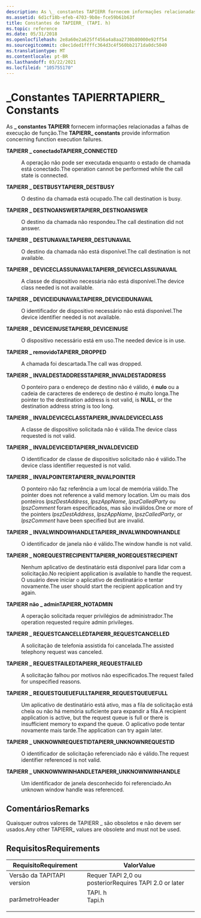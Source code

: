 ```yaml
---
description: As \_ constantes TAPIERR fornecem informações relacionadas a falhas de execução de função.
ms.assetid: 6d1cf18b-efeb-4703-9b8e-fce59b61b63f
title: Constantes de TAPIERR_ (TAPI. h)
ms.topic: reference
ms.date: 05/31/2018
ms.openlocfilehash: 2e8a60e2a625ff456a4a8aa2730b80000e92ff54
ms.sourcegitcommit: c8ec1ded1ffffc364d3c4f560bb2171da0dc5040
ms.translationtype: MT
ms.contentlocale: pt-BR
ms.lasthandoff: 03/22/2021
ms.locfileid: "105755170"
---
```

# <a name="tapierr_-constants"></a><span data-ttu-id="64efc-103">\_Constantes TAPIERR</span><span class="sxs-lookup"><span data-stu-id="64efc-103">TAPIERR\_ Constants</span></span>

<span data-ttu-id="64efc-104">As **\_ constantes TAPIERR** fornecem informações relacionadas a falhas de execução de função.</span><span class="sxs-lookup"><span data-stu-id="64efc-104">The **TAPIERR\_ constants** provide information concerning function execution failures.</span></span>

<dl> <dt>

<span data-ttu-id="64efc-105"><span id="TAPIERR_CONNECTED"></span><span id="tapierr_connected"></span>**TAPIERR \_ conectado**</span><span class="sxs-lookup"><span data-stu-id="64efc-105"><span id="TAPIERR_CONNECTED"></span><span id="tapierr_connected"></span>**TAPIERR\_CONNECTED**</span></span>
</dt> <dd> <dl> <dt>



<span data-ttu-id="64efc-106">A operação não pode ser executada enquanto o estado de chamada está conectado.</span><span class="sxs-lookup"><span data-stu-id="64efc-106">The operation cannot be performed while the call state is connected.</span></span>


</dt> </dl> </dd> <dt>

<span data-ttu-id="64efc-107"><span id="TAPIERR_DESTBUSY"></span><span id="tapierr_destbusy"></span>**TAPIERR \_ DESTBUSY**</span><span class="sxs-lookup"><span data-stu-id="64efc-107"><span id="TAPIERR_DESTBUSY"></span><span id="tapierr_destbusy"></span>**TAPIERR\_DESTBUSY**</span></span>
</dt> <dd> <dl> <dt>



<span data-ttu-id="64efc-108">O destino da chamada está ocupado.</span><span class="sxs-lookup"><span data-stu-id="64efc-108">The call destination is busy.</span></span>


</dt> </dl> </dd> <dt>

<span data-ttu-id="64efc-109"><span id="TAPIERR_DESTNOANSWER"></span><span id="tapierr_destnoanswer"></span>**TAPIERR \_ DESTNOANSWER**</span><span class="sxs-lookup"><span data-stu-id="64efc-109"><span id="TAPIERR_DESTNOANSWER"></span><span id="tapierr_destnoanswer"></span>**TAPIERR\_DESTNOANSWER**</span></span>
</dt> <dd> <dl> <dt>



<span data-ttu-id="64efc-110">O destino da chamada não respondeu.</span><span class="sxs-lookup"><span data-stu-id="64efc-110">The call destination did not answer.</span></span>


</dt> </dl> </dd> <dt>

<span data-ttu-id="64efc-111"><span id="TAPIERR_DESTUNAVAIL"></span><span id="tapierr_destunavail"></span>**TAPIERR \_ DESTUNAVAIL**</span><span class="sxs-lookup"><span data-stu-id="64efc-111"><span id="TAPIERR_DESTUNAVAIL"></span><span id="tapierr_destunavail"></span>**TAPIERR\_DESTUNAVAIL**</span></span>
</dt> <dd> <dl> <dt>



<span data-ttu-id="64efc-112">O destino da chamada não está disponível.</span><span class="sxs-lookup"><span data-stu-id="64efc-112">The call destination is not available.</span></span>


</dt> </dl> </dd> <dt>

<span data-ttu-id="64efc-113"><span id="TAPIERR_DEVICECLASSUNAVAIL"></span><span id="tapierr_deviceclassunavail"></span>**TAPIERR \_ DEVICECLASSUNAVAIL**</span><span class="sxs-lookup"><span data-stu-id="64efc-113"><span id="TAPIERR_DEVICECLASSUNAVAIL"></span><span id="tapierr_deviceclassunavail"></span>**TAPIERR\_DEVICECLASSUNAVAIL**</span></span>
</dt> <dd> <dl> <dt>



<span data-ttu-id="64efc-114">A classe de dispositivo necessária não está disponível.</span><span class="sxs-lookup"><span data-stu-id="64efc-114">The device class needed is not available.</span></span>


</dt> </dl> </dd> <dt>

<span data-ttu-id="64efc-115"><span id="TAPIERR_DEVICEIDUNAVAIL"></span><span id="tapierr_deviceidunavail"></span>**TAPIERR \_ DEVICEIDUNAVAIL**</span><span class="sxs-lookup"><span data-stu-id="64efc-115"><span id="TAPIERR_DEVICEIDUNAVAIL"></span><span id="tapierr_deviceidunavail"></span>**TAPIERR\_DEVICEIDUNAVAIL**</span></span>
</dt> <dd> <dl> <dt>



<span data-ttu-id="64efc-116">O identificador de dispositivo necessário não está disponível.</span><span class="sxs-lookup"><span data-stu-id="64efc-116">The device identifier needed is not available.</span></span>


</dt> </dl> </dd> <dt>

<span data-ttu-id="64efc-117"><span id="TAPIERR_DEVICEINUSE"></span><span id="tapierr_deviceinuse"></span>**TAPIERR \_ DEVICEINUSE**</span><span class="sxs-lookup"><span data-stu-id="64efc-117"><span id="TAPIERR_DEVICEINUSE"></span><span id="tapierr_deviceinuse"></span>**TAPIERR\_DEVICEINUSE**</span></span>
</dt> <dd> <dl> <dt>



<span data-ttu-id="64efc-118">O dispositivo necessário está em uso.</span><span class="sxs-lookup"><span data-stu-id="64efc-118">The needed device is in use.</span></span>


</dt> </dl> </dd> <dt>

<span data-ttu-id="64efc-119"><span id="TAPIERR_DROPPED"></span><span id="tapierr_dropped"></span>**TAPIERR \_ removido**</span><span class="sxs-lookup"><span data-stu-id="64efc-119"><span id="TAPIERR_DROPPED"></span><span id="tapierr_dropped"></span>**TAPIERR\_DROPPED**</span></span>
</dt> <dd> <dl> <dt>



<span data-ttu-id="64efc-120">A chamada foi descartada.</span><span class="sxs-lookup"><span data-stu-id="64efc-120">The call was dropped.</span></span>


</dt> </dl> </dd> <dt>

<span data-ttu-id="64efc-121"><span id="TAPIERR_INVALDESTADDRESS"></span><span id="tapierr_invaldestaddress"></span>**TAPIERR \_ INVALDESTADDRESS**</span><span class="sxs-lookup"><span data-stu-id="64efc-121"><span id="TAPIERR_INVALDESTADDRESS"></span><span id="tapierr_invaldestaddress"></span>**TAPIERR\_INVALDESTADDRESS**</span></span>
</dt> <dd> <dl> <dt>



<span data-ttu-id="64efc-122">O ponteiro para o endereço de destino não é válido, é **nulo** ou a cadeia de caracteres de endereço de destino é muito longa.</span><span class="sxs-lookup"><span data-stu-id="64efc-122">The pointer to the destination address is not valid, is **NULL**, or the destination address string is too long.</span></span>


</dt> </dl> </dd> <dt>

<span data-ttu-id="64efc-123"><span id="TAPIERR_INVALDEVICECLASS"></span><span id="tapierr_invaldeviceclass"></span>**TAPIERR \_ INVALDEVICECLASS**</span><span class="sxs-lookup"><span data-stu-id="64efc-123"><span id="TAPIERR_INVALDEVICECLASS"></span><span id="tapierr_invaldeviceclass"></span>**TAPIERR\_INVALDEVICECLASS**</span></span>
</dt> <dd> <dl> <dt>



<span data-ttu-id="64efc-124">A classe de dispositivo solicitada não é válida.</span><span class="sxs-lookup"><span data-stu-id="64efc-124">The device class requested is not valid.</span></span>


</dt> </dl> </dd> <dt>

<span data-ttu-id="64efc-125"><span id="TAPIERR_INVALDEVICEID"></span><span id="tapierr_invaldeviceid"></span>**TAPIERR \_ INVALDEVICEID**</span><span class="sxs-lookup"><span data-stu-id="64efc-125"><span id="TAPIERR_INVALDEVICEID"></span><span id="tapierr_invaldeviceid"></span>**TAPIERR\_INVALDEVICEID**</span></span>
</dt> <dd> <dl> <dt>



<span data-ttu-id="64efc-126">O identificador de classe de dispositivo solicitado não é válido.</span><span class="sxs-lookup"><span data-stu-id="64efc-126">The device class identifier requested is not valid.</span></span>


</dt> </dl> </dd> <dt>

<span data-ttu-id="64efc-127"><span id="TAPIERR_INVALPOINTER"></span><span id="tapierr_invalpointer"></span>**TAPIERR \_ INVALPOINTER**</span><span class="sxs-lookup"><span data-stu-id="64efc-127"><span id="TAPIERR_INVALPOINTER"></span><span id="tapierr_invalpointer"></span>**TAPIERR\_INVALPOINTER**</span></span>
</dt> <dd> <dl> <dt>



<span data-ttu-id="64efc-128">O ponteiro não faz referência a um local de memória válido.</span><span class="sxs-lookup"><span data-stu-id="64efc-128">The pointer does not reference a valid memory location.</span></span> <span data-ttu-id="64efc-129">Um ou mais dos ponteiros *lpszDestAddress*, *lpszAppName*, *lpszCalledParty* ou *lpszComment* foram especificados, mas são inválidos.</span><span class="sxs-lookup"><span data-stu-id="64efc-129">One or more of the pointers *lpszDestAddress*, *lpszAppName*, *lpszCalledParty*, or *lpszComment* have been specified but are invalid.</span></span>


</dt> </dl> </dd> <dt>

<span data-ttu-id="64efc-130"><span id="TAPIERR_INVALWINDOWHANDLE"></span><span id="tapierr_invalwindowhandle"></span>**TAPIERR \_ INVALWINDOWHANDLE**</span><span class="sxs-lookup"><span data-stu-id="64efc-130"><span id="TAPIERR_INVALWINDOWHANDLE"></span><span id="tapierr_invalwindowhandle"></span>**TAPIERR\_INVALWINDOWHANDLE**</span></span>
</dt> <dd> <dl> <dt>



<span data-ttu-id="64efc-131">O identificador de janela não é válido.</span><span class="sxs-lookup"><span data-stu-id="64efc-131">The window handle is not valid.</span></span>


</dt> </dl> </dd> <dt>

<span data-ttu-id="64efc-132"><span id="TAPIERR_NOREQUESTRECIPIENT"></span><span id="tapierr_norequestrecipient"></span>**TAPIERR \_ NOREQUESTRECIPIENT**</span><span class="sxs-lookup"><span data-stu-id="64efc-132"><span id="TAPIERR_NOREQUESTRECIPIENT"></span><span id="tapierr_norequestrecipient"></span>**TAPIERR\_NOREQUESTRECIPIENT**</span></span>
</dt> <dd> <dl> <dt>



<span data-ttu-id="64efc-133">Nenhum aplicativo de destinatário está disponível para lidar com a solicitação.</span><span class="sxs-lookup"><span data-stu-id="64efc-133">No recipient application is available to handle the request.</span></span> <span data-ttu-id="64efc-134">O usuário deve iniciar o aplicativo de destinatário e tentar novamente.</span><span class="sxs-lookup"><span data-stu-id="64efc-134">The user should start the recipient application and try again.</span></span>


</dt> </dl> </dd> <dt>

<span data-ttu-id="64efc-135"><span id="TAPIERR_NOTADMIN"></span><span id="tapierr_notadmin"></span>**TAPIERR não \_ admin**</span><span class="sxs-lookup"><span data-stu-id="64efc-135"><span id="TAPIERR_NOTADMIN"></span><span id="tapierr_notadmin"></span>**TAPIERR\_NOTADMIN**</span></span>
</dt> <dd> <dl> <dt>



<span data-ttu-id="64efc-136">A operação solicitada requer privilégios de administrador.</span><span class="sxs-lookup"><span data-stu-id="64efc-136">The operation requested require admin privileges.</span></span>


</dt> </dl> </dd> <dt>

<span data-ttu-id="64efc-137"><span id="TAPIERR_REQUESTCANCELLED"></span><span id="tapierr_requestcancelled"></span>**TAPIERR \_ REQUESTCANCELLED**</span><span class="sxs-lookup"><span data-stu-id="64efc-137"><span id="TAPIERR_REQUESTCANCELLED"></span><span id="tapierr_requestcancelled"></span>**TAPIERR\_REQUESTCANCELLED**</span></span>
</dt> <dd> <dl> <dt>



<span data-ttu-id="64efc-138">A solicitação de telefonia assistida foi cancelada.</span><span class="sxs-lookup"><span data-stu-id="64efc-138">The assisted telephony request was canceled.</span></span>


</dt> </dl> </dd> <dt>

<span data-ttu-id="64efc-139"><span id="TAPIERR_REQUESTFAILED"></span><span id="tapierr_requestfailed"></span>**TAPIERR \_ REQUESTFAILED**</span><span class="sxs-lookup"><span data-stu-id="64efc-139"><span id="TAPIERR_REQUESTFAILED"></span><span id="tapierr_requestfailed"></span>**TAPIERR\_REQUESTFAILED**</span></span>
</dt> <dd> <dl> <dt>



<span data-ttu-id="64efc-140">A solicitação falhou por motivos não especificados.</span><span class="sxs-lookup"><span data-stu-id="64efc-140">The request failed for unspecified reasons.</span></span>


</dt> </dl> </dd> <dt>

<span data-ttu-id="64efc-141"><span id="TAPIERR_REQUESTQUEUEFULL"></span><span id="tapierr_requestqueuefull"></span>**TAPIERR \_ REQUESTQUEUEFULL**</span><span class="sxs-lookup"><span data-stu-id="64efc-141"><span id="TAPIERR_REQUESTQUEUEFULL"></span><span id="tapierr_requestqueuefull"></span>**TAPIERR\_REQUESTQUEUEFULL**</span></span>
</dt> <dd> <dl> <dt>



<span data-ttu-id="64efc-142">Um aplicativo de destinatário está ativo, mas a fila de solicitação está cheia ou não há memória suficiente para expandir a fila.</span><span class="sxs-lookup"><span data-stu-id="64efc-142">A recipient application is active, but the request queue is full or there is insufficient memory to expand the queue.</span></span> <span data-ttu-id="64efc-143">O aplicativo pode tentar novamente mais tarde.</span><span class="sxs-lookup"><span data-stu-id="64efc-143">The application can try again later.</span></span>


</dt> </dl> </dd> <dt>

<span data-ttu-id="64efc-144"><span id="TAPIERR_UNKNOWNREQUESTID"></span><span id="tapierr_unknownrequestid"></span>**TAPIERR \_ UNKNOWNREQUESTID**</span><span class="sxs-lookup"><span data-stu-id="64efc-144"><span id="TAPIERR_UNKNOWNREQUESTID"></span><span id="tapierr_unknownrequestid"></span>**TAPIERR\_UNKNOWNREQUESTID**</span></span>
</dt> <dd> <dl> <dt>



<span data-ttu-id="64efc-145">O identificador de solicitação referenciado não é válido.</span><span class="sxs-lookup"><span data-stu-id="64efc-145">The request identifier referenced is not valid.</span></span>


</dt> </dl> </dd> <dt>

<span data-ttu-id="64efc-146"><span id="TAPIERR_UNKNOWNWINHANDLE"></span><span id="tapierr_unknownwinhandle"></span>**TAPIERR \_ UNKNOWNWINHANDLE**</span><span class="sxs-lookup"><span data-stu-id="64efc-146"><span id="TAPIERR_UNKNOWNWINHANDLE"></span><span id="tapierr_unknownwinhandle"></span>**TAPIERR\_UNKNOWNWINHANDLE**</span></span>
</dt> <dd> <dl> <dt>



<span data-ttu-id="64efc-147">Um identificador de janela desconhecido foi referenciado.</span><span class="sxs-lookup"><span data-stu-id="64efc-147">An unknown window handle was referenced.</span></span>


</dt> </dl> </dd> </dl>

## <a name="remarks"></a><span data-ttu-id="64efc-148">Comentários</span><span class="sxs-lookup"><span data-stu-id="64efc-148">Remarks</span></span>

<span data-ttu-id="64efc-149">Quaisquer outros valores de TAPIERR \_ são obsoletos e não devem ser usados.</span><span class="sxs-lookup"><span data-stu-id="64efc-149">Any other TAPIERR\_ values are obsolete and must not be used.</span></span>

## <a name="requirements"></a><span data-ttu-id="64efc-150">Requisitos</span><span class="sxs-lookup"><span data-stu-id="64efc-150">Requirements</span></span>



| <span data-ttu-id="64efc-151">Requisito</span><span class="sxs-lookup"><span data-stu-id="64efc-151">Requirement</span></span> | <span data-ttu-id="64efc-152">Valor</span><span class="sxs-lookup"><span data-stu-id="64efc-152">Value</span></span> |
|-------------------------|-----------------------------------------------------------------------------------|
| <span data-ttu-id="64efc-153">Versão da TAPI</span><span class="sxs-lookup"><span data-stu-id="64efc-153">TAPI version</span></span><br/> | <span data-ttu-id="64efc-154">Requer TAPI 2,0 ou posterior</span><span class="sxs-lookup"><span data-stu-id="64efc-154">Requires TAPI 2.0 or later</span></span><br/>                                             |
| <span data-ttu-id="64efc-155">parâmetro</span><span class="sxs-lookup"><span data-stu-id="64efc-155">Header</span></span><br/>       | <dl> <span data-ttu-id="64efc-156"><dt>TAPI. h</dt></span><span class="sxs-lookup"><span data-stu-id="64efc-156"><dt>Tapi.h</dt></span></span> </dl> |



 

 




